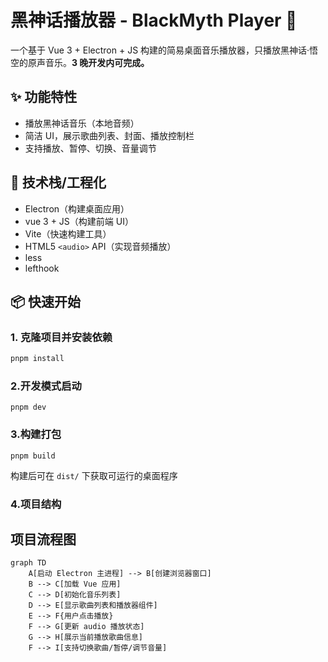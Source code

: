 # 黑神话播放器 - BlackMyth Player 🎵

一个基于 Vue 3 + Electron + JS 构建的简易桌面音乐播放器，只播放黑神话·悟空的原声音乐。**3 晚开发内可完成。**

## ✨ 功能特性

- 播放黑神话音乐（本地音频）
- 简洁 UI，展示歌曲列表、封面、播放控制栏
- 支持播放、暂停、切换、音量调节

## 🧱 技术栈/工程化

- Electron（构建桌面应用）
- vue 3 + JS（构建前端 UI）
- Vite（快速构建工具）
- HTML5 `<audio>` API（实现音频播放）
- less
- lefthook

## 📦 快速开始

### 1. 克隆项目并安装依赖

```bash
pnpm install
```

### 2.开发模式启动

```
pnpm dev
```

### 3.构建打包

```
pnpm build
```

构建后可在 `dist/` 下获取可运行的桌面程序

### 4.项目结构

## 项目流程图

```mermaid
graph TD
    A[启动 Electron 主进程] --> B[创建浏览器窗口]
    B --> C[加载 Vue 应用]
    C --> D[初始化音乐列表]
    D --> E[显示歌曲列表和播放器组件]
    E --> F{用户点击播放}
    F --> G[更新 audio 播放状态]
    G --> H[展示当前播放歌曲信息]
    F --> I[支持切换歌曲/暂停/调节音量]

```
